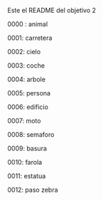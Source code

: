 Este el README del objetivo 2

0000 : animal

0001: carretera

0002: cielo

0003: coche

0004: arbole

0005: persona

0006: edificio

0007: moto

0008: semaforo

0009: basura

0010: farola

0011: estatua

0012: paso zebra

